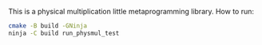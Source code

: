 This is a physical multiplication little metaprogramming library. How to run:

```bash
cmake -B build -GNinja
ninja -C build run_physmul_test
```